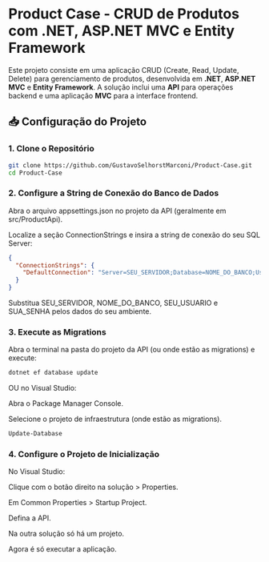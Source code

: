 # Product Case - CRUD de Produtos com .NET, ASP.NET MVC e Entity Framework

Este projeto consiste em uma aplicação CRUD (Create, Read, Update, Delete) para gerenciamento de produtos, desenvolvida em **.NET**, **ASP.NET MVC** e **Entity Framework**. A solução inclui uma **API** para operações backend e uma aplicação **MVC** para a interface frontend.

## 📥 Configuração do Projeto

### 1. Clone o Repositório
```bash
git clone https://github.com/GustavoSelhorstMarconi/Product-Case.git
cd Product-Case
```

### 2. Configure a String de Conexão do Banco de Dados
Abra o arquivo appsettings.json no projeto da API (geralmente em src/ProductApi).

Localize a seção ConnectionStrings e insira a string de conexão do seu SQL Server:

```json
{
  "ConnectionStrings": {
    "DefaultConnection": "Server=SEU_SERVIDOR;Database=NOME_DO_BANCO;User Id=SEU_USUARIO;Password=SUA_SENHA;TrustServerCertificate=True;"
  }
}
```
Substitua SEU_SERVIDOR, NOME_DO_BANCO, SEU_USUARIO e SUA_SENHA pelos dados do seu ambiente.

### 3. Execute as Migrations

Abra o terminal na pasta do projeto da API (ou onde estão as migrations) e execute:

```bash
dotnet ef database update
```

OU no Visual Studio:

Abra o Package Manager Console.

Selecione o projeto de infraestrutura (onde estão as migrations).

```bash
Update-Database
```

### 4. Configure o Projeto de Inicialização
No Visual Studio:

Clique com o botão direito na solução > Properties.

Em Common Properties > Startup Project.

Defina a API.

Na outra solução só há um projeto.

Agora é só executar a aplicação.
